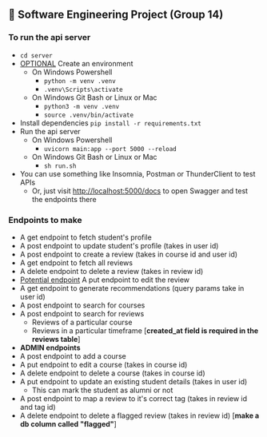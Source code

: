 ## 🚧 **Software Engineering Project (Group 14)**

### **To run the api server**
- `cd server`
- [OPTIONAL]() Create an environment
  - On Windows Powershell
    - `python -m venv .venv`
    - `.venv\Scripts\activate`
  - On Windows Git Bash or Linux or Mac
    - `python3 -m venv .venv`
    - `source .venv/bin/activate`
- Install dependencies `pip install -r requirements.txt`
- Run the api server
  - On Windows Powershell
    - `uvicorn main:app --port 5000 --reload`
  - On Windows Git Bash or Linux or Mac
    - `sh run.sh`
- You can use something like Insomnia, Postman or ThunderClient to test APIs
  - Or, just visit [http://localhost:5000/docs](http://127.0.0.1:5000/docs) to open Swagger and test the endpoints there

### **Endpoints to make**
- A get endpoint to fetch student's profile
- A post endpoint to update student's profile (takes in user id)
- A post endpoint to create a review (takes in course id and user id)
- A get endpoint to fetch all reviews
- A delete endpoint to delete a review (takes in review id)
- [Potential endpoint]() A put endpoint to edit the review
- A get endpoint to generate recommendations (query params take in user id)
- A post endpoint to search for courses
- A post endpoint to search for reviews
  - Reviews of a particular course
  - Reviews in a particular timeframe [**created_at field is required in the reviews table**]
- **ADMIN endpoints**
- A post endpoint to add a course
- A put endpoint to edit a course (takes in course id)
- A delete endpoint to delete a course (takes in course id)
- A put endpoint to update an existing student details (takes in user id)
  - This can mark the student as alumni or not
- A post endpoint to map a review to it's correct tag (takes in review id and tag id)
- A delete endpoint to delete a flagged review (takes in review id) [**make a db column called "flagged"**]
